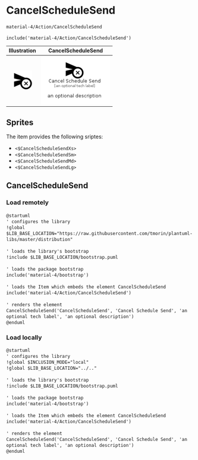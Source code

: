 # CancelScheduleSend


```text
material-4/Action/CancelScheduleSend
```

```text
include('material-4/Action/CancelScheduleSend')
```



| Illustration | CancelScheduleSend |
| :---: | :---: |
| ![illustration for Illustration](../../material-4/Action/CancelScheduleSend.png) | ![illustration for CancelScheduleSend](../../material-4/Action/CancelScheduleSend.Local.png) |



## Sprites
The item provides the following sriptes:

- `<$CancelScheduleSendXs>`
- `<$CancelScheduleSendSm>`
- `<$CancelScheduleSendMd>`
- `<$CancelScheduleSendLg>`





## CancelScheduleSend

### Load remotely
```plantuml
@startuml
' configures the library
!global $LIB_BASE_LOCATION="https://raw.githubusercontent.com/tmorin/plantuml-libs/master/distribution"

' loads the library's bootstrap
!include $LIB_BASE_LOCATION/bootstrap.puml

' loads the package bootstrap
include('material-4/bootstrap')

' loads the Item which embeds the element CancelScheduleSend
include('material-4/Action/CancelScheduleSend')

' renders the element
CancelScheduleSend('CancelScheduleSend', 'Cancel Schedule Send', 'an optional tech label', 'an optional description')
@enduml
```

### Load locally
```plantuml
@startuml
' configures the library
!global $INCLUSION_MODE="local"
!global $LIB_BASE_LOCATION="../.."

' loads the library's bootstrap
!include $LIB_BASE_LOCATION/bootstrap.puml

' loads the package bootstrap
include('material-4/bootstrap')

' loads the Item which embeds the element CancelScheduleSend
include('material-4/Action/CancelScheduleSend')

' renders the element
CancelScheduleSend('CancelScheduleSend', 'Cancel Schedule Send', 'an optional tech label', 'an optional description')
@enduml
```

